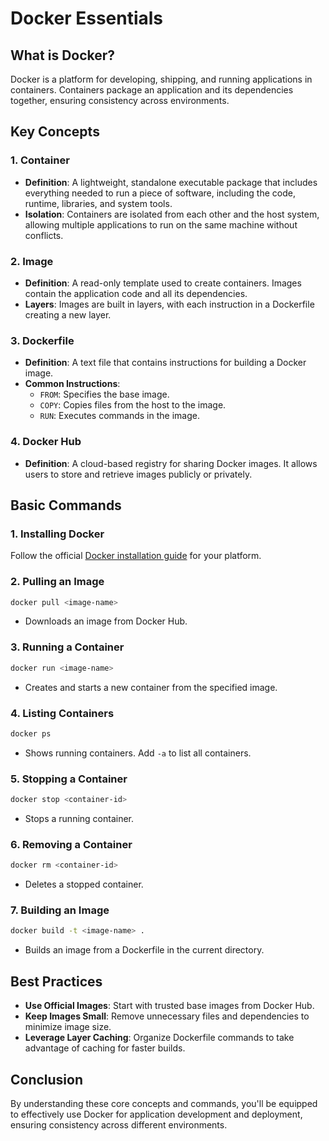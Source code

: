 # Docker Essentials

## What is Docker?
Docker is a platform for developing, shipping, and running applications in containers. Containers package an application and its dependencies together, ensuring consistency across environments.

## Key Concepts

### 1. Container
- **Definition**: A lightweight, standalone executable package that includes everything needed to run a piece of software, including the code, runtime, libraries, and system tools.
- **Isolation**: Containers are isolated from each other and the host system, allowing multiple applications to run on the same machine without conflicts.

### 2. Image
- **Definition**: A read-only template used to create containers. Images contain the application code and all its dependencies.
- **Layers**: Images are built in layers, with each instruction in a Dockerfile creating a new layer.

### 3. Dockerfile
- **Definition**: A text file that contains instructions for building a Docker image.
- **Common Instructions**:
  - `FROM`: Specifies the base image.
  - `COPY`: Copies files from the host to the image.
  - `RUN`: Executes commands in the image.

### 4. Docker Hub
- **Definition**: A cloud-based registry for sharing Docker images. It allows users to store and retrieve images publicly or privately.

## Basic Commands

### 1. Installing Docker
Follow the official [Docker installation guide](https://docs.docker.com/get-docker/) for your platform.

### 2. Pulling an Image
```bash
docker pull <image-name>
```
- Downloads an image from Docker Hub.

### 3. Running a Container
```bash
docker run <image-name>
```
- Creates and starts a new container from the specified image.

### 4. Listing Containers
```bash
docker ps
```
- Shows running containers. Add `-a` to list all containers.

### 5. Stopping a Container
```bash
docker stop <container-id>
```
- Stops a running container.

### 6. Removing a Container
```bash
docker rm <container-id>
```
- Deletes a stopped container.

### 7. Building an Image
```bash
docker build -t <image-name> .
```
- Builds an image from a Dockerfile in the current directory.

## Best Practices
- **Use Official Images**: Start with trusted base images from Docker Hub.
- **Keep Images Small**: Remove unnecessary files and dependencies to minimize image size.
- **Leverage Layer Caching**: Organize Dockerfile commands to take advantage of caching for faster builds.

## Conclusion
By understanding these core concepts and commands, you'll be equipped to effectively use Docker for application development and deployment, ensuring consistency across different environments.
